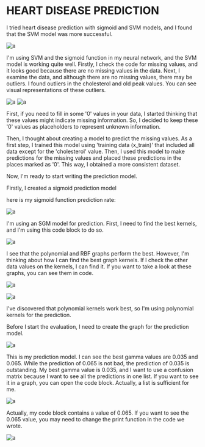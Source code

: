 # HEART DISEASE PREDICTION
I tried heart disease prediction with sigmoid and SVM models, and I found that the SVM model was more successful.

![a](https://github.com/Hasan26ozcan/heart_disease_prediction/assets/91744709/ccf948b9-5b23-4eda-9d2a-0921e6f4fce9)


I'm using SVM and the sigmoid function in my neural network, and the SVM model is working quite well. Firstly, I check the code for missing values, and it looks good because there are no missing values in the data. Next, I examine the data, and although there are no missing values, there may be outliers. I found outliers in the cholesterol and old peak values. You can see visual representations of these outliers.

![a](https://github.com/Hasan26ozcan/heart_disease_prediction/assets/91744709/e7d9950b-2767-4b71-a986-60cc73c23e51) ![a](https://github.com/Hasan26ozcan/heart_disease_prediction/assets/91744709/2c807e03-ba71-419e-acfe-d69ce6b0ed8c)

First, if you need to fill in some '0' values in your data, I started thinking that these values might indicate missing information. So, I decided to keep these '0' values as placeholders to represent unknown information.

Then, I thought about creating a model to predict the missing values. As a first step, I trained this model using 'training data (x_train)' that included all data except for the 'cholesterol' value. Then, I used this model to make predictions for the missing values and placed these predictions in the places marked as '0'. This way, I obtained a more consistent dataset.

Now, I'm ready to start writing the prediction model.

Firstly, I created a sigmoid prediction model

here is my sigmoid function prediction rate:

![a](https://github.com/Hasan26ozcan/heart_disease_prediction/assets/91744709/6239fc5a-79fd-4351-922a-7a834c1a116f)


I'm using an SGM model for prediction. 
First, I need to find the best kernels, and I'm using this code block to do so.

![a](https://github.com/Hasan26ozcan/heart_disease_prediction/assets/91744709/8785ce28-230f-4598-ac35-bad11844ad23)


I see that the polynomial and RBF graphs perform the best. However, I'm thinking about how I can find the best graph kernels. If I check the other data values on the kernels, I can find it. If you want to take a look at these graphs, you can see them in code.


![a](https://github.com/Hasan26ozcan/heart_disease_prediction/assets/91744709/c7622ee6-c792-4a49-8805-8313b4c2cb64)


![a](https://github.com/Hasan26ozcan/heart_disease_prediction/assets/91744709/d285f22f-81cf-49d3-97c8-0b1880006f37)


I've discovered that polynomial kernels work best, so I'm using polynomial kernels for the prediction.

Before I start the evaluation, I need to create the graph for the prediction model.


![a](https://github.com/Hasan26ozcan/heart_disease_prediction/assets/91744709/71b02bfe-7579-4932-aa62-4f974372a2a4)


This is my prediction model. I can see the best gamma values are 0.035 and 0.065. While the prediction of 0.065 is not bad, the prediction of 0.035 is outstanding. My best gamma value is 0.035, and I want to use a confusion matrix because I want to see all the predictions in one list. If you want to see it in a graph, you can open the code block. Actually, a list is sufficient for me.

![a](https://github.com/Hasan26ozcan/heart_disease_prediction/assets/91744709/7936c9fe-5541-4852-9899-a537b44eab4a)

Actually, my code block contains a value of 0.065. If you want to see the 0.065 value, you may need to change the print function in the code we wrote.

![a](https://github.com/Hasan26ozcan/heart_disease_prediction/assets/91744709/0d5df397-848d-43b1-bb5f-001a2f4a2d9f)



